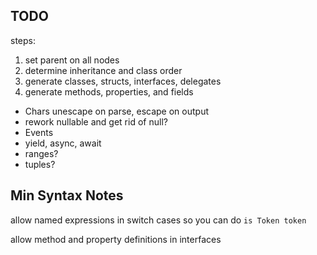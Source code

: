## TODO

steps:
1. set parent on all nodes
2. determine inheritance and class order
3. generate classes, structs, interfaces, delegates
4. generate methods, properties, and fields

* Chars unescape on parse, escape on output
* rework nullable and get rid of null?
* Events
* yield, async, await
* ranges?
* tuples?

## Min Syntax Notes

allow named expressions in switch cases so you can do `is Token token`

allow method and property definitions in interfaces
